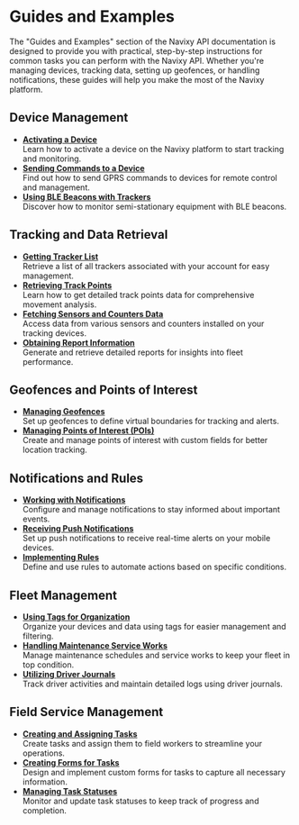 # Guides and Examples

The "Guides and Examples" section of the Navixy API documentation is designed to provide you with practical, step-by-step instructions for common tasks you can perform with the Navixy API. Whether you're managing devices, tracking data, setting up geofences, or handling notifications, these guides will help you make the most of the Navixy platform.

## Device Management

* [**Activating a Device**](device-management/activate-device.md)\
  Learn how to activate a device on the Navixy platform to start tracking and monitoring.
* [**Sending Commands to a Device**](device-management/send-commands.md)\
  Find out how to send GPRS commands to devices for remote control and management.
* [**Using BLE Beacons with Trackers**](device-management/ble-beacons.md)\
  Discover how to monitor semi-stationary equipment with BLE beacons.

## Tracking and Data Retrieval

* [**Getting Tracker List**](broken-reference)\
  Retrieve a list of all trackers associated with your account for easy management.
* [**Retrieving Track Points**](broken-reference)\
  Learn how to get detailed track points data for comprehensive movement analysis.
* [**Fetching Sensors and Counters Data**](data-retrieval/sensor-data.md)\
  Access data from various sensors and counters installed on your tracking devices.
* [**Obtaining Report Information**](broken-reference)\
  Generate and retrieve detailed reports for insights into fleet performance.

## Geofences and Points of Interest

* [**Managing Geofences**](places/manage-geofences.md)\
  Set up geofences to define virtual boundaries for tracking and alerts.
* [**Managing Points of Interest (POIs)**](places/manage-pois.md)\
  Create and manage points of interest with custom fields for better location tracking.

## Notifications and Rules

* [**Working with Notifications**](broken-reference)\
  Configure and manage notifications to stay informed about important events.
* [**Receiving Push Notifications**](rules-notifications/get-push-notifications.md)\
  Set up push notifications to receive real-time alerts on your mobile devices.
* [**Implementing Rules**](rules-notifications/use-rules.md)\
  Define and use rules to automate actions based on specific conditions.

## Fleet Management

* [**Using Tags for Organization**](fleet-management/use-tags.md)\
  Organize your devices and data using tags for easier management and filtering.
* [**Handling Maintenance Service Works**](fleet-management/service-works.md)\
  Manage maintenance schedules and service works to keep your fleet in top condition.
* [**Utilizing Driver Journals**](fleet-management/driver-journals.md)\
  Track driver activities and maintain detailed logs using driver journals.

## Field Service Management

* [**Creating and Assigning Tasks**](field-service-management/manage-tasks.md)\
  Create tasks and assign them to field workers to streamline your operations.
* [**Creating Forms for Tasks**](field-service-management/create-forms.md)\
  Design and implement custom forms for tasks to capture all necessary information.
* [**Managing Task Statuses**](field-service-management/change-task-statuses.md)\
  Monitor and update task statuses to keep track of progress and completion.
